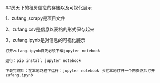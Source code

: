 ##房天下的租房信息的存储以及可视化展示

1、zufang_scrapy是项目文件

2、zufang.csv是信息以表格的形式保存起来

3、zufang.ipynb是对信息的可视化展示
	
	打开zufang.ipynb首先必须下载jupyter notebook

	运行：pip install jupyter notebook

	下载完成后：在本地路径下运行：jupyter notebook 会在本地打开一个网页然后打开zufang.ipynb